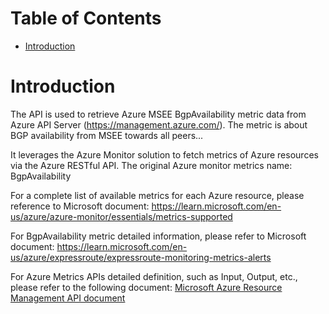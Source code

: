 # Table of Contents
- [Introduction](#introduction)


# Introduction <a name="introduction"></a>
The API is used to retrieve Azure MSEE BgpAvailability metric data from Azure API Server (https://management.azure.com/). The metric is about BGP availability from MSEE towards all peers...



It leverages the Azure Monitor solution to fetch metrics of Azure resources via the Azure RESTful API. The original Azure monitor metrics name: BgpAvailability



For a complete list of available metrics for each Azure resource, please reference to Microsoft document: https://learn.microsoft.com/en-us/azure/azure-monitor/essentials/metrics-supported

For BgpAvailability metric detailed information, please refer to Microsoft document: https://learn.microsoft.com/en-us/azure/expressroute/expressroute-monitoring-metrics-alerts

For Azure Metrics APIs detailed definition, such as Input, Output, etc., please refer to the following document:
[Microsoft Azure Resource Management API document](https://learn.microsoft.com/en-us/rest/api/monitor/metrics/list?view=rest-monitor-2023-10-01&tabs=HTTP)
